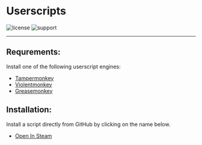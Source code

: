 # Userscripts

![license](https://img.shields.io/badge/License-MIT-red.svg)
![support](https://img.shields.io/badge/Support-Chrome|Firefox|Edge-blue.svg)

----

## Requrements:

Install one of the following userscript engines:

* [Tampermonkey](https://www.tampermonkey.net/)
* [Violentmonkey](https://violentmonkey.github.io/get-it/)
* [Greasemonkey](https://addons.mozilla.org/firefox/addon/greasemonkey/)

## Installation:

Install a script directly from GitHub by clicking on the name below.

* [Open In Steam](Open%20In%20Steam/Open%20In%20Steam.user.js)
